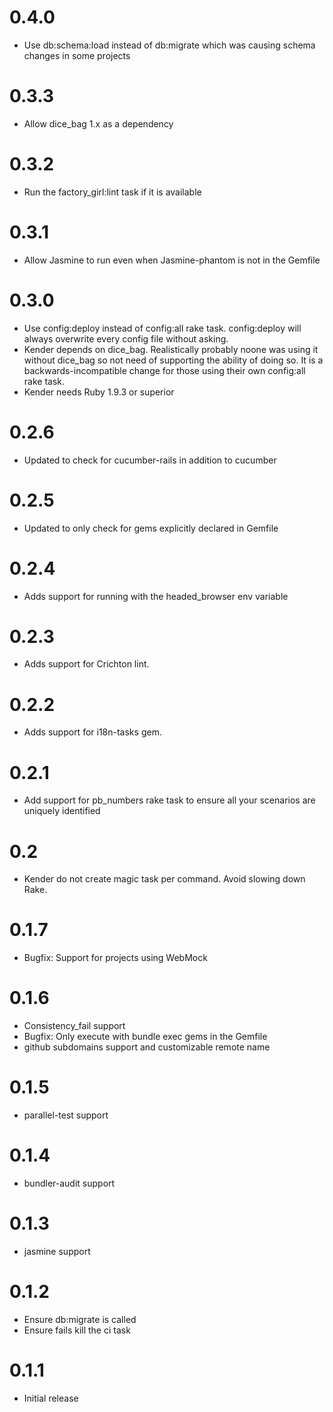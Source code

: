 # 0.4.0
* Use db:schema:load instead of db:migrate which was causing schema changes in some projects

# 0.3.3
* Allow dice_bag 1.x as a dependency

# 0.3.2
* Run the factory_girl:lint task if it is available

# 0.3.1
* Allow Jasmine to run even when Jasmine-phantom is not in the Gemfile

# 0.3.0
* Use config:deploy instead of config:all rake task.
  config:deploy will always overwrite every config file without asking.
* Kender depends on dice_bag. Realistically probably noone was using it
  without dice_bag so not need of supporting the ability of doing so.
  It is a backwards-incompatible change for those using their own
config:all rake task.
* Kender needs Ruby 1.9.3 or superior

# 0.2.6
* Updated to check for cucumber-rails in addition to cucumber

# 0.2.5
* Updated to only check for gems explicitly declared in Gemfile

# 0.2.4
* Adds support for running with the headed_browser env variable

# 0.2.3
* Adds support for Crichton lint.

# 0.2.2
* Adds support for i18n-tasks gem.

# 0.2.1
* Add support for pb_numbers rake task to ensure all your scenarios are uniquely identified

# 0.2
* Kender do not create magic task per command. Avoid slowing down Rake.

# 0.1.7
* Bugfix: Support for projects using WebMock

# 0.1.6
* Consistency_fail support
* Bugfix: Only execute with bundle exec gems in the Gemfile
* github subdomains support and customizable remote name

# 0.1.5
* parallel-test support

# 0.1.4
* bundler-audit support

# 0.1.3
* jasmine support

# 0.1.2
* Ensure db:migrate is called
* Ensure fails kill the ci task

# 0.1.1
* Initial release
